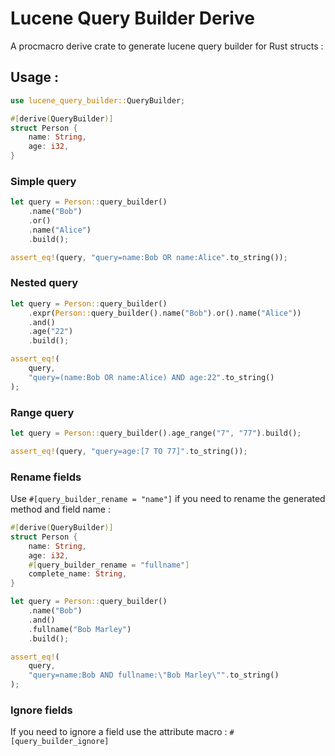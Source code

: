 # Lucene Query Builder Derive

A procmacro derive crate to generate lucene query builder for Rust structs :

## Usage :

```rust
use lucene_query_builder::QueryBuilder;

#[derive(QueryBuilder)]
struct Person {
    name: String,
    age: i32,
}
```

### Simple query

```rust
let query = Person::query_builder()
    .name("Bob")
    .or()
    .name("Alice")
    .build();

assert_eq!(query, "query=name:Bob OR name:Alice".to_string());
```


### Nested query

```rust
let query = Person::query_builder()
    .expr(Person::query_builder().name("Bob").or().name("Alice"))
    .and()
    .age("22")
    .build();

assert_eq!(
    query,
    "query=(name:Bob OR name:Alice) AND age:22".to_string()
);
```

### Range query

```rust
let query = Person::query_builder().age_range("7", "77").build();

assert_eq!(query, "query=age:[7 TO 77]".to_string());
```

### Rename fields

Use `#[query_builder_rename = "name"]` if you need to rename the generated method and field name : 

```rust
#[derive(QueryBuilder)]
struct Person {
    name: String,
    age: i32,
    #[query_builder_rename = "fullname"]
    complete_name: String,
}
```

```rust
let query = Person::query_builder()
    .name("Bob")
    .and()
    .fullname("Bob Marley")
    .build();

assert_eq!(
    query,
    "query=name:Bob AND fullname:\"Bob Marley\"".to_string()
);
```

### Ignore fields 

If you need to ignore a field use the attribute macro : `#[query_builder_ignore]`